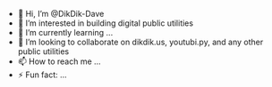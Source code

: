 - 👋 Hi, I’m @DikDik-Dave
- 👀 I’m interested in building digital public utilities
- 🌱 I’m currently learning ...
- 💞️ I’m looking to collaborate on dikdik.us, youtubi.py, and any other public utilities
- 📫 How to reach me ...
- ⚡ Fun fact: ...

<!---
DikDik-Dave/DikDik-Dave is a ✨ special ✨ repository because its `README.md` (this file) appears on your GitHub profile.
You can click the Preview link to take a look at your changes.
--->
